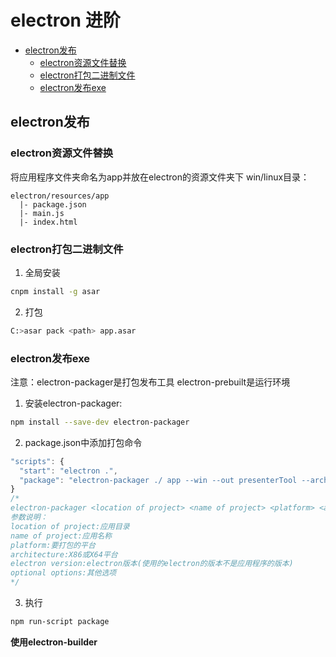 # electron 进阶

- [electron发布](#electron发布)
    - [electron资源文件替换](#electron资源文件替换)
    - [electron打包二进制文件](#electron打包二进制文件)
    - [electron发布exe](#electron发布exe)


##  electron发布

### electron资源文件替换
将应用程序文件夹命名为app并放在electron的资源文件夹下
win/linux目录：
```
electron/resources/app
  |- package.json
  |- main.js
  |- index.html
```

### electron打包二进制文件

1. 全局安装
``` bash
cnpm install -g asar
```
2. 打包
``` bash
C:>asar pack <path> app.asar
```


### electron发布exe
注意：electron-packager是打包发布工具
electron-prebuilt是运行环境

1. 安装electron-packager:
``` bash
npm install --save-dev electron-packager
```

2. package.json中添加打包命令
``` javascript
"scripts": {
  "start": "electron .",
  "package": "electron-packager ./ app --win --out presenterTool --arch=x64 --version 1.3.4 --overwrite --ignore=node_modules" 
}
/*
electron-packager <location of project> <name of project> <platform> <architecture> <electron version> <optional options>
参数说明：
location of project:应用目录
name of project:应用名称
platform:要打包的平台
architecture:X86或X64平台
electron version:electron版本(使用的electron的版本不是应用程序的版本)
optional options:其他选项
*/
```

3. 执行
``` bash
npm run-script package
```

**使用electron-builder**

